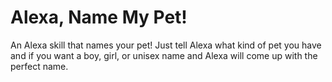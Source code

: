 # Alexa, Name My Pet!
An Alexa skill that names your pet! Just tell Alexa what kind of pet you have and if you want a boy, girl, or unisex name and Alexa will come up with the perfect name.
